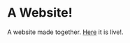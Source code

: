 # A Website!

A website made together. <a href="mluzarow.github.io/Programming-Together">Here</a> it is live!.